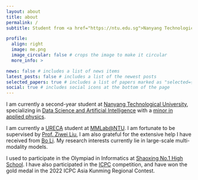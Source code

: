```yaml
---
layout: about
title: about
permalink: /
subtitle: Student from <a href="https://ntu.edu.sg">Nanyang Technological University</a>

profile:
  align: right
  image: me.png
  image_circular: false # crops the image to make it circular
  more_info: >

news: false # includes a list of news items
latest_posts: false # includes a list of the newest posts
selected_papers: true # includes a list of papers marked as "selected={true}"
social: true # includes social icons at the bottom of the page
---
```


I am currently a second-year student at [Nanyang Technological University](https://www.ntu.edu.sg/), specializing in [Data Science and Artificial Intelligence](https://www.ntu.edu.sg/education/undergraduate-programme/bachelor-of-science-in-data-science-artificial-intelligence) with a [minor in applied physics](https://www.ntu.edu.sg/spms/about-us/physics/undergrad/minor).

I am currently a [URECA](<https://www.ntu.edu.sg/education/undergraduate-research-experience-on-campus-(ureca)>) student at [MMLab@NTU](https://www.mmlab-ntu.com/). I am fortunate to be supervised by [Prof. Ziwei Liu](https://liuziwei7.github.io/), I am also grateful for the extensive help I have received from [Bo Li](https://brianboli.com/). My research interests currently lie in large-scale multi-modality models.

I used to participate in the Olympiad in Informatics at [Shaoxing No.1 High School](http://www.sxyz.net/). I have also participated in the [ICPC](https://icpc.global/) competition, and have won the gold medal in the 2022 ICPC Asia Kunming Regional Contest.

